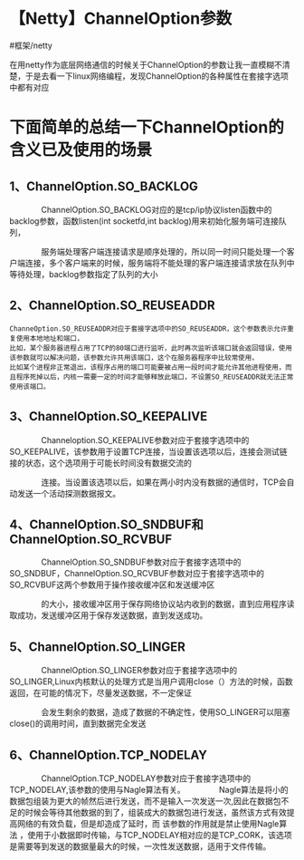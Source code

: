 # 【Netty】ChannelOption参数
#框架/netty

在用netty作为底层网络通信的时候关于ChannelOption的参数让我一直模糊不清楚，于是去看一下linux网络编程，发现ChannelOption的各种属性在套接字选项中都有对应

# 下面简单的总结一下ChannelOption的含义已及使用的场景
## 1、ChannelOption.SO_BACKLOG
　　　　ChannelOption.SO_BACKLOG对应的是tcp/ip协议listen函数中的backlog参数，函数listen(int socketfd,int backlog)用来初始化服务端可连接队列，

　　　　服务端处理客户端连接请求是顺序处理的，所以同一时间只能处理一个客户端连接，多个客户端来的时候，服务端将不能处理的客户端连接请求放在队列中等待处理，backlog参数指定了队列的大小

## 2、ChannelOption.SO_REUSEADDR
	ChanneOption.SO_REUSEADDR对应于套接字选项中的SO_REUSEADDR，这个参数表示允许重复使用本地地址和端口，
	比如，某个服务器进程占用了TCP的80端口进行监听，此时再次监听该端口就会返回错误，使用该参数就可以解决问题，该参数允许共用该端口，这个在服务器程序中比较常使用，
	比如某个进程非正常退出，该程序占用的端口可能要被占用一段时间才能允许其他进程使用，而且程序死掉以后，内核一需要一定的时间才能够释放此端口，不设置SO_REUSEADDR就无法正常使用该端口。

## 3、ChannelOption.SO_KEEPALIVE
　　　　Channeloption.SO_KEEPALIVE参数对应于套接字选项中的SO_KEEPALIVE，该参数用于设置TCP连接，当设置该选项以后，连接会测试链接的状态，这个选项用于可能长时间没有数据交流的

　　　　连接。当设置该选项以后，如果在两小时内没有数据的通信时，TCP会自动发送一个活动探测数据报文。

## 4、ChannelOption.SO_SNDBUF和ChannelOption.SO_RCVBUF
　　　　ChannelOption.SO_SNDBUF参数对应于套接字选项中的SO_SNDBUF，ChannelOption.SO_RCVBUF参数对应于套接字选项中的SO_RCVBUF这两个参数用于操作接收缓冲区和发送缓冲区

　　　　的大小，接收缓冲区用于保存网络协议站内收到的数据，直到应用程序读取成功，发送缓冲区用于保存发送数据，直到发送成功。

## 5、ChannelOption.SO_LINGER
　　　　ChannelOption.SO_LINGER参数对应于套接字选项中的SO_LINGER,Linux内核默认的处理方式是当用户调用close（）方法的时候，函数返回，在可能的情况下，尽量发送数据，不一定保证

　　　　会发生剩余的数据，造成了数据的不确定性，使用SO_LINGER可以阻塞close()的调用时间，直到数据完全发送

## 6、ChannelOption.TCP_NODELAY
　　　　ChannelOption.TCP_NODELAY参数对应于套接字选项中的TCP_NODELAY,该参数的使用与Nagle算法有关。
　　　　Nagle算法是将小的数据包组装为更大的帧然后进行发送，而不是输入一次发送一次,因此在数据包不足的时候会等待其他数据的到了，组装成大的数据包进行发送，虽然该方式有效提高网络的有效负载，但是却造成了延时，而 该参数的作用就是禁止使用Nagle算法 ，使用于小数据即时传输，与TCP_NODELAY相对应的是TCP_CORK，该选项是需要等到发送的数据量最大的时候，一次性发送数据，适用于文件传输。




